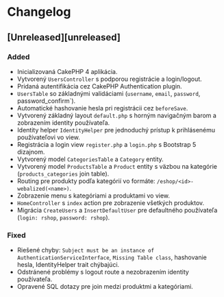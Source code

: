 # Changelog


## [Unreleased][unreleased]

### Added
- Inicializovaná CakePHP 4 aplikácia.
- Vytvorený `UsersController` s podporou registrácie a login/logout.
- Pridaná autentifikácia cez CakePHP Authentication plugin.
- `UsersTable` so základnými validáciami (`username`, `email`, `password`, password_confirm`).
- Automatické hashovanie hesla pri registrácii cez `beforeSave`.
- Vytvorený základný layout `default.php` s horným navigačným barom a zobrazením identity používateľa.
- Identity helper `IdentityHelper` pre jednoduchý prístup k prihlásenému používateľovi vo view.
- Registrácia a login view `register.php` a `login.php` s Bootstrap 5 dizajnom.
- Vytvorený model `CategoriesTable` a `Category` entity.
- Vytvorený model `ProductsTable` a `Product` entity s väzbou na kategórie (`products_categories` join table).
- Routing pre produkty podľa kategórií vo formáte: `/eshop/<id>-webalized(<name>)`.
- Zobrazenie menu s kategóriami a produktami vo view.
- `HomeController` s `index` action pre zobrazenie všetkých produktov.
- Migrácia `CreateUsers` a `InsertDefaultUser` pre defaultného používateľa (`login: rshop`, `password: rshop`).

### Fixed
- Riešené chyby: `Subject must be an instance of AuthenticationServiceInterface`, `Missing Table class`, hashovanie hesla, IdentityHelper trait chýbajúci.
- Odstránené problémy s logout route a nezobrazením identity používateľa.
- Opravené SQL dotazy pre join medzi produktmi a kategóriami.
